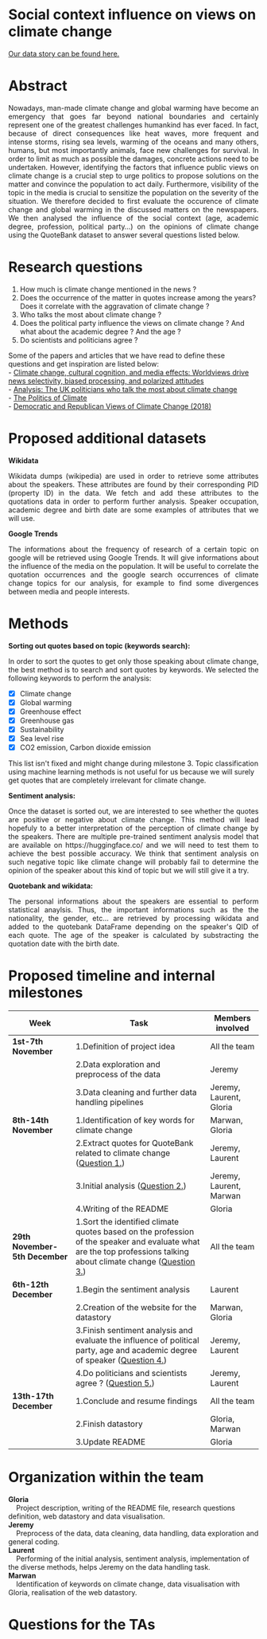 # **Social context influence on views on climate change**
[Our data story can be found here.](https://glpittet.github.io/salazar-gang.github.io/)
# Abstract
<p align= "justify"> Nowadays, man-made climate change and global warming have become an emergency that goes far beyond national boundaries and certainly represent one of the greatest challenges humankind has ever faced. In fact, because of direct consequences like heat waves, more frequent and intense storms, rising sea levels, warming of the oceans and many others, humans, but most importantly animals, face new challenges for survival. In order to limit as much as possible the damages, concrete actions need to be undertaken. However, identifying the factors that influence public views on climate change is a crucial step to urge politics to propose solutions on the matter and convince the population to act daily. Furthermore, visibility of the topic in the media is crucial to sensitize the population on the severity of the situation. We therefore decided to first evaluate the occurence of climate change and global warming in the discussed matters on the newspapers. We then analysed the influence of the social context (age, academic degree, profession, political party…) on the opinions of climate change using the QuoteBank dataset to answer several questions listed below.</p>

# Research questions
1.	How much is climate change mentioned in the news ?
2.	Does the occurrence of the matter in quotes increase among the years? Does it correlate with the aggravation of climate change ?
3.	Who talks the most about climate change ?
4.	Does the political party influence the views on climate change ? And what about the academic degree ? And the age ?
5.	Do scientists and politicians agree ?

Some of the papers and articles that we have read to define these questions and get inspiration are listed below:<br />
    - [Climate change, cultural cognition, and media effects: Worldviews drive news selectivity, biased processing, and polarized attitudes](https://doi.org/10.1177%2F0963662518801170)<br />
    - [Analysis: The UK politicians who talk the most about climate change](https://www.carbonbrief.org/analysis-the-uk-politicians-who-talk-the-most-about-climate-change)<br />
    - [The Politics of Climate](https://www.pewresearch.org/internet/wp-content/uploads/sites/9/2016/10/PS_2016.10.04_Politics-of-Climate_FINAL.pdf)<br />
    - [Democratic and Republican Views of Climate Change (2018)](https://climatecommunication.yale.edu/visualizations-data/partisan-maps-2018/)<br />

# Proposed additional datasets
**Wikidata**
<p align= "justify"> Wikidata dumps (wikipedia) are used in order to retrieve some attributes about the speakers. These attributes are found by their corresponding PID (property ID) in the data. We fetch and add these attributes to the quotations data in order to perform further analysis. Speaker occupation, academic degree and birth date are some examples of attributes that we will use.</p>

**Google Trends**
<p align= "justify"> The informations about the frequency of research of a certain topic on google will be retrieved using Google Trends. It will give informations about the influence of the media on the population. It will be useful to correlate the quotation occurrences and the google search occurrences of climate change topics for our analysis, for example to find some divergences between media and people interests.</p>

# Methods
**Sorting out quotes based on topic (keywords search):**<br />
<p align= "justify"> In order to sort the quotes to get only those speaking about climate change, the best method is to search and sort quotes by keywords. We selected the following keywords to perform the analysis:
 
- [x] Climate change
- [x] Global warming
- [x] Greenhouse effect
- [x] Greenhouse gas
- [x] Sustainability
- [x] Sea level rise
- [x] CO2 emission, Carbon dioxide emission
    
This list isn't fixed and might change during milestone 3. 
Topic classification using machine learning methods is not useful for us because we will surely get quotes that are completely irrelevant for climate change.</p>

**Sentiment analysis:**<br />
<p align= "justify"> Once the dataset is sorted out, we are interested to see whether the quotes are positive or negative about climate change. This method will lead hopefuly to a better interpretation of the perception of climate change by the speakers. There are multiple pre-trained sentiment analysis model that are available on https://huggingface.co/ and we will need to test them to achieve the best possible accuracy. We think that sentiment analysis on such negative topic like climate change will probably fail to determine the opinion of the speaker about this kind of topic but we will still give it a try.</p>

**Quotebank and wikidata:**<br />
<p align= "justify"> The personal informations about the speakers are essential to perform statistical anaylsis. Thus, the important informations such as the the nationality, the gender, etc... are retrieved by processing wikidata and added to the quotebank DataFrame depending on the speaker's QID of each quote. The age of the speaker is calculated by substracting the quotation date with the birth date.</p>


# Proposed timeline and internal milestones
|**Week**|**Task**|**Members involved**|
|----|----|----------------|
|**1st-7th November**|1.Definition of project idea|All the team|
|   |2.Data exploration and preprocess of the data|Jeremy|
| |3.Data cleaning and further data handling pipelines|Jeremy, Laurent, Gloria|
|**8th-14th November**|1.Identification of key words for climate change|Marwan, Gloria|
| |2.Extract quotes for QuoteBank related to climate change ([Question 1.](#research-questions))|Jeremy, Laurent|
| |3.Initial analysis ([Question 2.](#research-questions))|Jeremy, Laurent, Marwan|
| |4.Writing of the README|Gloria|
|**29th November-5th December**|1.Sort the identified climate quotes based on the profession of the speaker and evaluate what are the top professions talking about climate change ([Question 3.](#research-questions))|All the team|
|**6th-12th December**|1.Begin the sentiment analysis|Laurent|
| |2.Creation of the website for the datastory|Marwan, Gloria|
| |3.Finish sentiment analysis and evaluate the influence of political party, age and academic degree of speaker ([Question 4.](#research-questions))|Jeremy, Laurent|
| |4.Do politicians and scientists agree ? ([Question 5.](#research-questions))|Jeremy, Laurent|
|**13th-17th December**|1.Conclude and resume findings|All the team|
| |2.Finish datastory|Gloria, Marwan|
| |3.Update README|Gloria|


# Organization within the team
**Gloria**<br />
    Project description, writing of the README file, research questions definition, web datastory and data visualisation.<br />
**Jeremy**<br /> 
    Preprocess of the data, data cleaning, data handling, data exploration and general coding.<br />
**Laurent**<br />
    Performing of the initial analysis, sentiment analysis, implementation of the diverse methods, helps Jeremy on the data handling task.<br />
**Marwan**<br />
    Identification of keywords on climate change, data visualisation with Gloria, realisation of the web datastory.<br />


# Questions for the TAs
